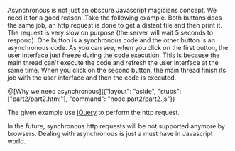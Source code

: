 Asynchronous is not just an obscure Javascript magicians concept. We need it for a good reason. Take the following example. Both buttons does the same job, an http request is done to get a distant file and then print it. The request is very slow on purpose (the server will wait 5 seconds to respond). One button is a synchronous code and the other button is an asynchronous code. As you can see, when you click on the first button, the user interface just freeze during the code execution. This is because the main thread can't execute the code and refresh the user interface at the same time. When you click on the second button, the main thread finish its job with the user interface and then the code is executed.

@[Why we need asynchronous]({"layout": "aside", "stubs": ["part2/part2.html"], "command": "node part2/part2.js"})

The given example use [jQuery](http://jquery.com/) to perform the http request.

In the future, synchronous http requests will be not supported anymore by browsers. Dealing with asynchronous is just a must have in Javascript world.